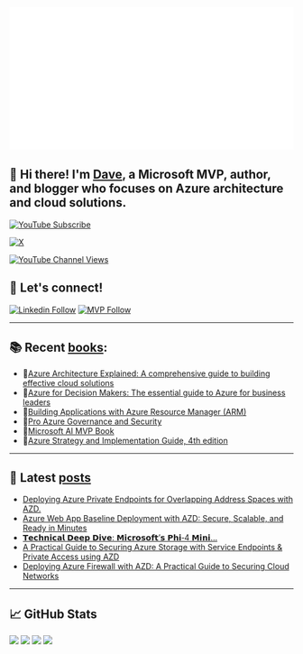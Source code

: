 [![](./chat.svg)](https://twitter.com/daverndn)

## 👋 Hi there! I'm [Dave](https://linkedin.com/in/daverndn), a Microsoft MVP, author, and blogger who focuses on Azure architecture and cloud solutions.

[![YouTube Subscribe](https://img.shields.io/badge/YouTube_@azinsider-SUBSCRIBE-red?logo=youtube&style=for-the-badge&logoColor=red)](https://www.youtube.com/azinsider?sub_confirmation=1) 

[![X](https://img.shields.io/badge/@daverndn-000000?style=for-the-badge&logo=x&logoColor=white)](https://twitter.com/intent/follow?original_referer=https%3A%2F%2Fgithub.com%Fdaverndn&screen_name=daverndn)

[![YouTube Channel Views](https://img.shields.io/youtube/channel/views/UCz1Dfbvqa7aG2YPlnKTwriQ?label=YouTube%20Views&style=for-the-badge)](https://youtube.com/azinsider)


## 🚀 Let's connect!
[![Linkedin Follow](https://img.shields.io/static/v1?label=&message=Linkedin&color=blue&logo=linkedin&style=for-the-badge)](https://linkedin.com/in/daverndn)
[![MVP Follow](https://img.shields.io/static/v1?label=&message=MicrosoftMVP&color=blue&logo=microsoft&style=for-the-badge)](https://mvp.microsoft.com/en-us/PublicProfile/5000671?fullName=David%20Rend%C3%B3n)


---

## 📚 Recent [books](https://amazon.com/author/daverendon):
 - 📘[Azure Architecture Explained: A comprehensive guide to building effective cloud solutions](https://amzn.to/4863Ped)
 - 📘[Azure for Decision Makers: The essential guide to Azure for business leaders](https://amzn.to/3EzgiJZ)
 - 📘[Building Applications with Azure Resource Manager (ARM)](https://amzn.to/448fO8n)
 - 📘[Pro Azure Governance and Security](https://amzn.to/3XfsSGR)
 - 📘[Microsoft AI MVP Book](https://amzn.to/3NbPLX2)
 - 📘[Azure Strategy and Implementation Guide, 4th edition](https://amzn.to/3pgcAAU)

---

## 📝 Latest [posts](https://blog.azinsider.net)

<!-- BLOG_POSTS_START -->
- [Deploying Azure Private Endpoints for Overlapping Address Spaces with AZD.](https://blog.azinsider.net/deploying-azure-private-endpoints-for-overlapping-address-spaces-with-azd-2bd3bdbdc390?source=user_profile_page---------0-------------7f23df591f29----------------------)
- [Azure Web App Baseline Deployment with AZD: Secure, Scalable, and Ready in Minutes](https://blog.azinsider.net/azure-web-app-baseline-deployment-with-azd-498f631f7a09?source=user_profile_page---------1-------------7f23df591f29----------------------)
- [𝗧𝗲𝗰𝗵𝗻𝗶𝗰𝗮𝗹 𝗗𝗲𝗲𝗽 𝗗𝗶𝘃𝗲: 𝗠𝗶𝗰𝗿𝗼𝘀𝗼𝗳𝘁’𝘀 𝗣𝗵𝗶‑4 𝗠𝗶𝗻𝗶…](https://blog.azinsider.net/microsoft-phi-4-mini-flash-reasoning-edge-ai-model-cb8a40ecd4b9?source=user_profile_page---------2-------------7f23df591f29----------------------)
- [A Practical Guide to Securing Azure Storage with Service Endpoints & Private Access using AZD](https://blog.azinsider.net/securing-azure-storage-with-service-endpoints-private-access-using-azd-e0cff075be82?source=user_profile_page---------3-------------7f23df591f29----------------------)
- [Deploying Azure Firewall with AZD: A Practical Guide to Securing Cloud Networks](https://blog.azinsider.net/deploying-azure-firewall-with-azd-456281e24de5?source=user_profile_page---------4-------------7f23df591f29----------------------)
<!-- BLOG_POSTS_END -->
           
 
---

## 📈 GitHub Stats

![](http://github-stats-dr.vercel.app/api/cards/profile-details?username=daverendon&theme=aura)
![](http://github-profile-summary-cards.vercel.app/api/cards/repos-per-language?username=daverendon&theme=aura)
![](http://github-profile-summary-cards.vercel.app/api/cards/most-commit-language?username=daverendon&theme=aura)
![](http://github-stats-dr.vercel.app/api/cards/stats?username=daverendon&theme=aura)

<!---
![](https://azinsider-github-readme-stats.vercel.app/api?username=daverendon&theme=aura)
-->
<br /><br />

<!--
**daveRendon/daverendon** is a ✨ _special_ ✨ repository because its `README.md` (this file) appears on your GitHub profile.

Here are some ideas to get you started:

- 🔭 I’m currently working on ...
- 🌱 I’m currently learning ...
- 👯 I’m looking to collaborate on ...
- 🤔 I’m looking for help with ...
- 💬 Ask me about ...
- 📫 How to reach me: ...
- 😄 Pronouns: ...
- ⚡ Fun fact: ...
-->
